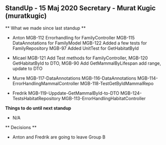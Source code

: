 ## StandUp - 15 Maj 2020 Secretary - Murat Kugic (muratkugic)
** What we made since last standup **

* Anton
MGB-112 Errorhandling for FamilyController
MGB-115 DataAnnotations for FamilyModel
MGB-122 Added a few tests for FamilyRepository
MGB-97 Added UnitTest for GetHabitatById

* Micael
MGB-121 Add Test methods for FamilyController,
MGB-120 GetHabitatById to DTO,
MGB-90 Add GetMammalByLifespan add range, update to DTO

* Murre
MGB-117-DataAnnotations
MGB-116-DataAnnotations
MGB-114-ErrorHandlingMammalController
MGB-118-TestGetByIdMammalRepo

* Fredrik
MGB-119-Uppdate-GetMammalById-to-DTO
MGB-124-TestsHabitatRepository
MGB-113-ErrorHandlingHabitatController

**Things to do until next standup**

* N/A

** Decisions **

* Anton and Fredrik are going to leave Group B
